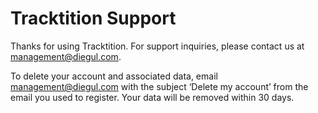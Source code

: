 <html lang="en">
<head>
  <meta charset="UTF-8" />
  <meta name="viewport" content="width=device-width, initial-scale=1.0"/>
</head>
<body>
  <h1>Tracktition Support</h1>
  <p>Thanks for using Tracktition. For support inquiries, please contact us at <a href="mailto:management@diegul.com">management@diegul.com</a>.</p>
  <p>To delete your account and associated data, email <a href="mailto:management@diegul.com">management@diegul.com</a> with the subject ‘Delete my account’ from the email you used to register. Your data will be removed within 30 days.</p>
</body>
</html>
